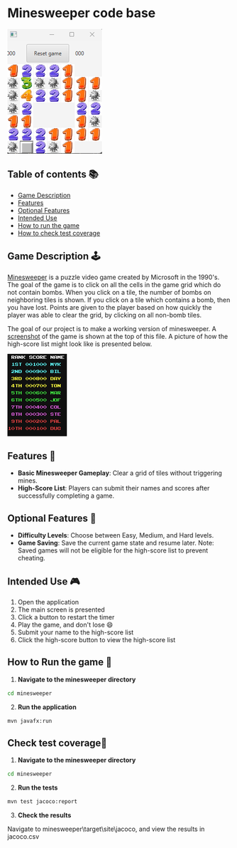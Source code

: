 # Minesweeper code base
![Minesweeper Game](../pictures/minesweeper_game.png)

## Table of contents 📚
- [Game Description](#game-description-🕹️)
- [Features](#features-🎈)
- [Optional Features](#optional-features-🔨)
- [Intended Use](#intended-use-🎮)
- [How to run the game](#how-to-run-the-game-🚂)
- [How to check test coverage](#check-test-coverage🧪)


## Game Description 🕹️
[Minesweeper](https://en.wikipedia.org/wiki/Minesweeper_(video_game)) is a puzzle video game created by Microsoft in the 1990's.
The goal of the game is to click on all the cells in the game grid which do not contain bombs.
When you click on a tile, the number of bombs on neighboring tiles is shown.
If you click on a tile which contains a bomb, then you have lost.
Points are given to the player based on how quickly the player was able to clear the grid, by clicking on all non-bomb tiles.

The goal of our project is to make a working version of minesweeper. 
A [screenshot](#minesweeper-code-base) of the game is shown at the top of this file.
A picture of how the high-score list might look like is presented below.

![High-Score List](../pictures/highscore_list.png)

## Features 🎈
- **Basic Minesweeper Gameplay**: Clear a grid of tiles without triggering mines.
- **High-Score List**: Players can submit their names and scores after successfully completing a game.

## Optional Features 🔨
- **Difficulty Levels**: Choose between Easy, Medium, and Hard levels.
- **Game Saving**: Save the current game state and resume later. Note: Saved games will not be eligible for the high-score list to prevent cheating.

## Intended Use 🎮
1. Open the application
2. The main screen is presented
3. Click a button to restart the timer
4. Play the game, and don't lose 😄
5. Submit your name to the high-score list
6. Click the high-score button to view the high-score list


## How to Run the game 🚂

1. **Navigate to the minesweeper directory**
```cmd
cd minesweeper
```

2. **Run the application**
```cmd
mvn javafx:run
```
## Check test coverage🧪

1. **Navigate to the minesweeper directory**
```cmd
cd minesweeper
```

2. **Run the tests**
```cmd
mvn test jacoco:report
```

3. **Check the results**

Navigate to minesweeper\target\site\jacoco, and view the results in jacoco.csv

